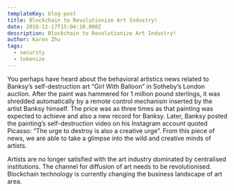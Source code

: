 ```yaml
---
templateKey: blog-post
title: Blockchain to Revolutionize Art Industry!
date: 2018-12-17T15:04:10.000Z
description: Blockchain to Revolutionize Art Industry!
author: Karen Zhu
tags:
  - security
  - tokenize
---
```


You perhaps have heard about the behavioral artistics news related to Banksy’s self-destruction art “Girl With Balloon” in Sotheby’s London auction. After the paint was hammered for 1 million  pound sterlings, it was shredded automatically by a remote control mechanism inserted by the artist Banksy himself. The price was as three times as that painting was expected to achieve and also a new record for Banksy. Later, Banksy posted the painting’s self-destruction video on his Instagram account quoted Picasso: “The urge to destroy is also a creative urge”. From this piece of news, we are able to take a glimpse into the wild and creative minds of artists.

Artists are no longer satisfied with the art industry dominated by centralised institutions. The channel for diffusion of art needs to be revolutionised. Blockchain technology is currently changing the business landscape of art area.
